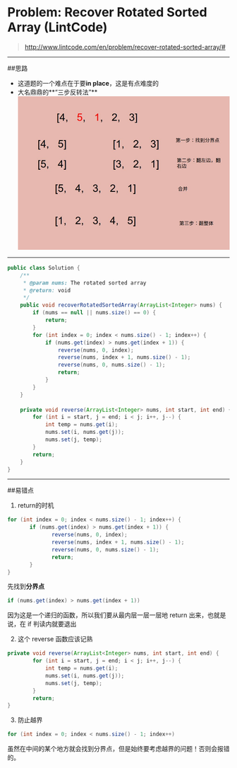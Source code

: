 # Problem: Recover Rotated Sorted Array (LintCode)


> http://www.lintcode.com/en/problem/recover-rotated-sorted-array/#

------------
##思路
* 这道题的一个难点在于要**in place**，这是有点难度的
* 大名鼎鼎的**“三步反转法”**
![](三步翻转法.jpg)

--------------
```java
public class Solution {
    /**
     * @param nums: The rotated sorted array
     * @return: void
     */
    public void recoverRotatedSortedArray(ArrayList<Integer> nums) {
        if (nums == null || nums.size() == 0) {
            return;
        }
        for (int index = 0; index < nums.size() - 1; index++) {
            if (nums.get(index) > nums.get(index + 1)) {
                reverse(nums, 0, index);
                reverse(nums, index + 1, nums.size() - 1);
                reverse(nums, 0, nums.size() - 1);
                return;
            }
        }
    }
    
    private void reverse(ArrayList<Integer> nums, int start, int end) {
        for (int i = start, j = end; i < j; i++, j--) {
            int temp = nums.get(i);
            nums.set(i, nums.get(j));
            nums.set(j, temp);
        }
        return;
    }
}
```
-------
##易错点

1. return的时机
```java
for (int index = 0; index < nums.size() - 1; index++) {
       if (nums.get(index) > nums.get(index + 1)) {
              reverse(nums, 0, index);
              reverse(nums, index + 1, nums.size() - 1);
              reverse(nums, 0, nums.size() - 1);
              return;
       }
}
```
先找到**分界点**
```java
if (nums.get(index) > nums.get(index + 1))
```
因为这是一个递归的函数，所以我们要从最内层一层一层地 return 出来，也就是说，在 if 判读内就要退出

2. 这个 reverse 函数应该记熟
```java
private void reverse(ArrayList<Integer> nums, int start, int end) {
        for (int i = start, j = end; i < j; i++, j--) {
            int temp = nums.get(i);
            nums.set(i, nums.get(j));
            nums.set(j, temp);
        }
        return;
}
```
3. 防止越界
```java
for (int index = 0; index < nums.size() - 1; index++)
```
虽然在中间的某个地方就会找到分界点，但是始终要考虑越界的问题！否则会报错的。
























